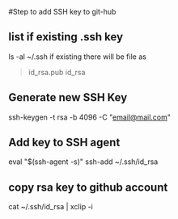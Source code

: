 #Step to add SSH key to git-hub
## list if existing .ssh key
ls -al ~/.ssh
   if existing there will be file as
>  id_rsa.pub
>  id_rsa

## Generate new SSH Key
ssh-keygen -t rsa -b 4096 -C "email@mail.com"

## Add key to SSH agent
eval "$(ssh-agent -s)"
ssh-add ~/.ssh/id_rsa

## copy rsa key to github account
cat ~/.ssh/id_rsa | xclip -i

